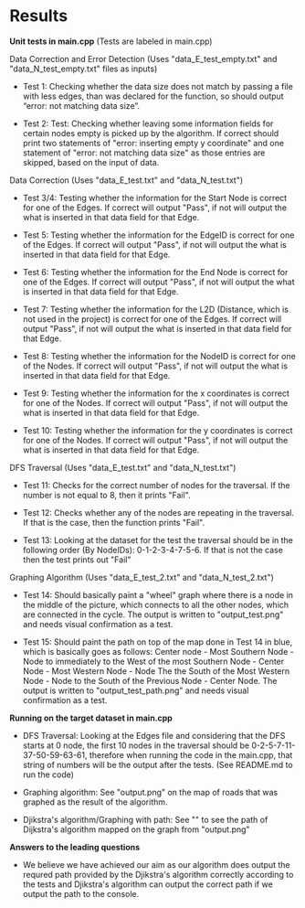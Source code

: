# Results 

**Unit tests in main.cpp**
(Tests are labeled in main.cpp)

Data Correction and Error Detection (Uses "data_E_test_empty.txt" and "data_N_test_empty.txt" files as inputs) 

- Test 1: Checking whether the data size does not match by passing a file with less edges, than was declared for the function, so should output “error: not matching data size”.

- Test 2: Test: Checking whether leaving some information fields for certain nodes empty is picked up by the algorithm. If correct should print two statements of "error: inserting empty y coordinate" and one statement of "error: not matching data size" as those entries are skipped, based on the input of data.

Data Correction (Uses "data_E_test.txt" and "data_N_test.txt")

- Test 3/4: Testing whether the information for the Start Node is correct for one of the Edges. If correct will output "Pass", if not will output the what is inserted in that data field for that Edge.

- Test 5: Testing whether the information for the EdgeID is correct for one of the Edges. If correct will output "Pass", if not will output the what is inserted in that data field for that Edge.

- Test 6: Testing whether the information for the End Node is correct for one of the Edges. If correct will output "Pass", if not will output the what is inserted in that data field for that Edge.

- Test 7: Testing whether the information for the L2D (Distance, which is not used in the project) is correct for one of the Edges. If correct will output "Pass", if not will output the what is inserted in that data field for that Edge.

- Test 8: Testing whether the information for the NodeID is correct for one of the Nodes. If correct will output "Pass", if not will output the what is inserted in that data field for that Edge.

- Test 9: Testing whether the information for the x coordinates is correct for one of the Nodes. If correct will output "Pass", if not will output the what is inserted in that data field for that Edge.

- Test 10: Testing whether the information for the y coordinates is correct for one of the Nodes. If correct will output "Pass", if not will output the what is inserted in that data field for that Edge.

DFS Traversal (Uses "data_E_test.txt" and "data_N_test.txt")

- Test 11: Checks for the correct number of nodes for the traversal. If the number is not equal to 8, then it prints "Fail".

- Test 12: Checks whether any of the nodes are repeating in the traversal. If that is the case, then the function prints "Fail".

- Test 13: Looking at the dataset for the test the traversal should be in the following order (By NodeIDs): 0-1-2-3-4-7-5-6. If that is not the case then the test prints out "Fail"

Graphing Algorithm (Uses "data_E_test_2.txt" and "data_N_test_2.txt")

- Test 14: Should basically paint a "wheel" graph where there is a node in the middle of the picture, which connects to all the other nodes, which are connected in the cycle. The output is written to "output_test.png" and needs visual confirmation as a test.

- Test 15: Should paint the path on top of the map done in Test 14 in blue, which is basically goes as follows: Center node - Most Southern Node - Node to immediately to the West of the most Southern Node - Center Node - Most Western Node - Node The the South of the Most Western Node - Node to the South of the Previous Node - Center Node. The output is written to "output_test_path.png" and needs visual confirmation as a test.

**Running on the target dataset in main.cpp**

- DFS Traversal: Looking at the Edges file and considering that the DFS starts at 0 node, the first 10 nodes in the traversal should be 0-2-5-7-11-37-50-59-63-61, therefore when running the code in the main.cpp, that string of numbers will be the output after the tests. (See README.md to run the code)

- Graphing algorithm: See "output.png" on the map of roads that was graphed as the result of the algorithm.

- Djikstra's algorithm/Graphing with path: See "" to see the path of Dijkstra's algorithm mapped on the graph from "output.png"

**Answers to the leading questions**

- We believe we have achieved our aim as our algorithm does output the requred path provided by the Djikstra's algorithm correctly according to the tests and Djikstra's algorithm can output the correct path if we output the path to the console.
